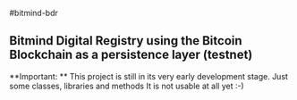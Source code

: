 #bitmind-bdr

## Bitmind Digital Registry using the Bitcoin Blockchain as a persistence layer (testnet)

**Important: ** This project is still in its very  early development stage. Just some classes, libraries and methods
 It is not usable at all yet :-)
